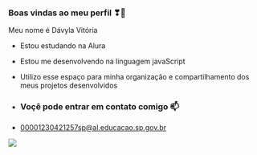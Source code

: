 ### Boas vindas ao meu perfil ❣🤍

Meu nome é Dávyla Vitória 

- Estou estudando na Alura
- Estou me desenvolvendo na linguagem javaScript
- Utilizo esse espaço para minha organização e compartilhamento dos meus projetos desenvolvidos

- ### Voçê pode entrar em contato comigo 📫

- 00001230421257sp@al.educacao.sp.gov.br

![](https://tenor.com/pt-BR/view/bts-bangtan-boys-bangtan-sonyeondan-suga-min-yoongi-gif-17932945)
